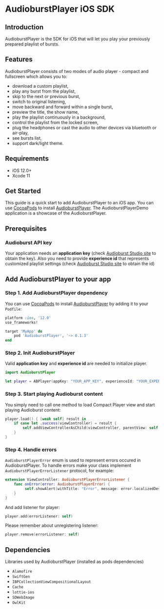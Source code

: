 # AudioburstPlayer iOS SDK

## Introduction

AudioburstPlayer is the SDK for iOS that will let you play your previously prepared playlist of bursts.

## Features

AudioburstPlayer consists of two modes of audio player - compact and fullscreen which allows you to:
- download a custom playlist,
- play any burst from the playlist,
- skip to the next or previous burst,
- switch to original listening,
- move backward and forward within a single burst,
- preview the title, the show name,
- play the playlist continuously in a background,
- control the playlist from the locked screen,
- plug the headphones or cast the audio to other devices via bluetooth or air-play,
- see bursts list,
- support dark/light theme.

## Requirements

- iOS 12.0+
- Xcode 11

## Get Started

This guide is a quick start to add AudioburstPlayer to an iOS app. You can use [CocoaPods](http://cocoapods.org/) to install [AudioburstPlayer](https://cocoapods.org/pods/AudioburstPlayer). The AudioburstPlayerDemo application is a showcase of the AudioburstPlayer.


## Prerequisites

### Audioburst API key
Your application needs an **application key** (check [Audioburst Studio site](https://studio.audioburst.com/) to obtain the key).
Also you need to provide **experience id** that represents customized playlist settings (check [Audioburst Studio site](https://studio.audioburst.com/) to obtain the id)

## Add AudioburstPlayer to your app

### Step 1. Add AudioburstPlayer dependency
You can use [CocoaPods](http://cocoapods.org/) to install [AudioburstPlayer](https://cocoapods.org/pods/AudioburstPlayer) by adding it to your `Podfile`:

```ruby
platform :ios, '12.0'
use_frameworks!

target 'MyApp' do
    pod 'AudioburstPlayer', '~> 0.1.3'
end
```

### Step 2. Init AudioburstPlayer

Valid **application key** and **experience id** are needed to initialize player.

```swift
import AudioburstPlayer
```

```swift
let player = ABPlayer(appKey: "YOUR_APP_KEY", experienceId: "YOUR_EXPERIENCE_ID")
```

### Step 3. Start playing Audioburst content
You simply need to call one method to load Compact Player view and start playing Audioburst content:
```swift
player.load() { [weak self] result in
    if case let .success(viewController) = result {
        self.addViewControllerAsChild(viewController, parentView: self.playerViewContainer)
    }
}
```

### Step 4. Handle errors
`AudioburstPlayerError` enum is used to represent errors occured in AudioburstPlayer. To handle errors make your class implement `AudioburstPlayerErrorListener` protocol, for example:

```swift
extension ViewController: AudioburstPlayerErrorListener {
    func onError(error: AudioburstPlayerError) {
         self.showAlert(withTitle: "Error", message: error.localizedDescription)
    }
}
```
And add listener for player:

```swift
player.add(errorListener: self)
```

Please remember about unregistering listener:

```swift
player.remove(errorListener: self)
```

## Dependencies
Libraries used by AudioburstPlayer (installed as pods dependencies)

- `Alamofire`
- `SwiftGen`
- `IBPCollectionViewCompositionalLayout`
- `Cache`
- `lottie-ios`
- `SDWebImage`
- `OwlKit`
